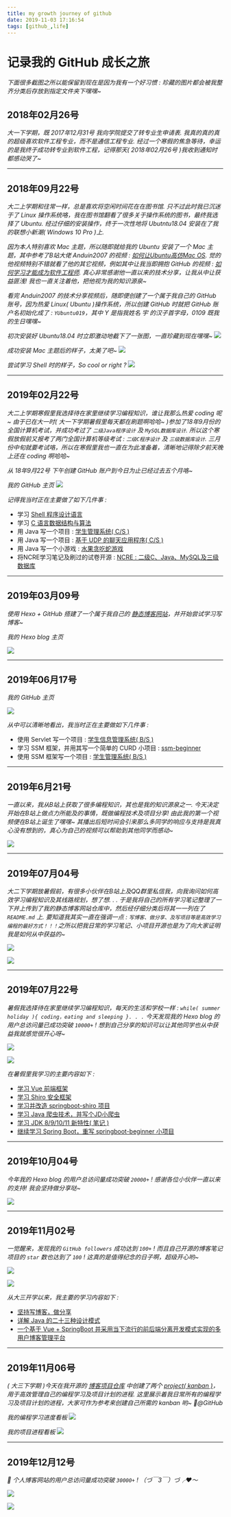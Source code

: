 ```yaml
---
title: my growth journey of github
date: 2019-11-03 17:16:54
tags: [github_,life]
---
```


# 记录我的 GitHub 成长之旅
*下面很多截图之所以能保留到现在是因为我有一个好习惯 : 珍藏的图片都会被我整齐分类后存放到指定文件夹下嘿嘿~*


## 2018年02月26号
*大一下学期，既 2017年12月31号 我向学院提交了转专业生申请表. 我真的真的真的超级喜欢软件工程专业，而不是通信工程专业. 经过一个寒假的焦急等待，幸运的是我终于成功转专业到软件工程，记得那天( 2018年02月26号 )我收到通知时都感动哭了~*

---

## 2018年09月22号
*大二上学期和往常一样，总是喜欢将空闲时间花在在图书馆. 只不过此时我已沉迷于了 Linux 操作系统咯，我在图书馆翻看了很多关于操作系统的图书，最终我选择了 Ubuntu. 经过仔细的安装操作，终于一次性地将 Ubutntu18.04 安装在了我的联想小新潮( Windows 10 Pro )上.*

*因为本人特别喜欢 Mac 主题，所以随即就给我的 Ubuntu 安装了一个 Mac 主题，其中参考了B站大佬 Anduin2007 的视频 : [如何让Ubuntu高仿Mac OS](https://www.bilibili.com/video/av26156974). 觉的他视频特别不错就看了他的其它视频，例如其中让我当即拥抱 GitHub 的视频 : [如何学习才能成为软件工程师](https://www.bilibili.com/video/av30153849). 真心非常感谢他一直以来的技术分享，让我从中让获益匪浅! 我也一直关注着他，把他视为我的知识源泉~*

*看完 Anduin2007 的技术分享视频后，随即便创建了一个属于我自己的 GitHub 账号，因为热爱 Linux( Ubuntu )操作系统，所以创建 GitHub 时就把 GitHub 账户名初始化成了 : `YUbuntu019`，其中 Y 是指我姓名 宇 的汉子首字母，0109 既我的生日嘿嘿~*

*初次安装好 Ubuntu18.04 时立即激动地截下了一张图，一直珍藏到现在嘿嘿~*
![ ](my-growth-journey-of-github\github-blog-20180922_ubuntu18.04-desktop.PNG)

*成功安装 Mac 主题后的样子，太美了吧~*
![ ](my-growth-journey-of-github\github-blog-20180922_ubuntu18.04-mac-theme.PNG)

*尝试学习 Shell 时的样子，So cool or right ?*
![ ](my-growth-journey-of-github\github-blog-20180922_ubuntu18.04-shell.PNG)

---

## 2019年02月22号
*大二上学期寒假里我选择待在家里继续学习编程知识，谁让我那么热爱 coding 呢~ 由于已在大一时( 大一下学期暑假里每天都在刷题啊哈哈~ )参加了18年9月份的全国计算机考试，并成功考过了 `二级Java程序设计` 及 `MySQL数据库设计`. 所以这个寒假放假前又报考了两门全国计算机等级考试 : `二级C程序设计` 及 `三级数据库设计`. 三月份中旬就要考试咯，所以在寒假里我也一直在为此准备着，清晰地记得除夕前天晚上还在 coding 啊哈哈~*

*从 18年9月22号 下午创建 GitHub 账户到今日为止已经过去五个月咯~*

*我的 GitHub 主页*
![ ](my-growth-journey-of-github\github-blog-20190222_github-homepage.PNG)

*记得我当时正在主要做了如下几件事 :*
* 学习 [Shell 程序设计语言](https://github.com/YUbuntu0109/Linux-Ubuntu)
* 学习 [C 语言数据结构与算法](https://github.com/YUbuntu0109/Data-Structures-and-Algorithm-Analysis-in-C)
* 用 Java 写一个项目 : [学生管理系统( C/S )](https://github.com/YUbuntu0109/Student-management-system-CS)
* 用 Java 写一个项目 : [基于 UDP 的聊天应用程序( C/S )](https://github.com/YUbuntu0109/Instant-messaging-software---Java-swing)
* 用 Java 写一个小游戏 : [水果贪吃蛇游戏](https://github.com/YUbuntu0109/Gluttonous-Snake)
* 将NCRE学习笔记及刷过的试卷开源 : [NCRE : 二级C、Java、MySQL及三级数据库](https://github.com/YUbuntu0109/NCRE)

---

## 2019年03月09号
*使用 Hexo + GitHub 搭建了一个属于我自己的 [静态博客网站](https://yubuntu0109.github.io/)，并开始尝试学习写博客~*

*我的 Hexo blog 主页*

![ ](my-growth-journey-of-github\github-blog-20190331_hexoblog-homepage.PNG)

---

## 2019年06月17号
*我的 GitHub 主页*

![ ](my-growth-journey-of-github\github-blog-20190617_github-homepage.PNG)

*从中可以清晰地看出，我当时正在主要做如下几件事 :*
* 使用 Servlet 写一个项目 : [学生信息管理系统( B/S )](https://github.com/YUbuntu0109/sms)
* 学习 SSM 框架，并用其写一个简单的 CURD 小项目 : [ssm-beginner](https://github.com/YUbuntu0109/ssm-beginner)
* 使用 SSM 框架写一个项目 : [学生管理系统( B/S )](https://github.com/YUbuntu0109/sms-ssm)

---

## 2019年6月21号
*一直以来，我从B站上获取了很多编程知识，其也是我的知识源泉之一. 今天决定开始在B站上做点力所能及的事情，既做编程技术及项目分享! 由此我的第一个视频便在B站上诞生了嘿嘿~ 其播出后短时间会引来那么多同学的响应与支持是我真心没有想到的，真心为自己的视频可以帮助到其他同学而感动~*

![ ](my-growth-journey-of-github\github-blog-20190621_B-homepage.PNG)

---

## 2019年07月04号
*大二下学期放暑假前，有很多小伙伴在B站上及QQ群里私信我，向我询问如何高效学习编程知识及其线路规划，想了想. . . 于是我将自己的所有学习笔记整理了一下并上传到了我的静态博客网站仓库中，然后经仔细分类后将其一一列在了 `README.md` 上. 要知道我其实一直在强调一点 : `写博客、做分享、及写项目等是高效学习编程的最好方式！！！`之所以把我日常的学习笔记、小项目开源也是为了向大家证明我是如何从中获益的~*

![ ](my-growth-journey-of-github\github-blog-20190704_hexoblog-opensource1.PNG)

![ ](my-growth-journey-of-github\github-blog-20190704_hexoblog-opensource2.jpg)

---

## 2019年07月22号
*暑假我选择待在家里继续学习编程知识，每天的生活和学校一样 : `while( summer holiday ){ coding，eating and sleeping }. . .` 今天发现我的 Hexo blog 的用户总访问量已成功突破 `10000+` ! 想到自己分享的知识可以让其他同学也从中获益我就感觉很开心呀~*

![ ](my-growth-journey-of-github\github-blog-20190722_hexoblog-homepage1-1w.PNG)

![ ](my-growth-journey-of-github\github-blog-20190722_hexoblog-homepage2-1w.PNG)

*在暑假里我学习的主要内容如下 :*
* [学习 Vue 前端框架](https://github.com/YUbuntu0109/vue-learning)
* [学习 Shiro 安全框架](https://github.com/YUbuntu0109/Shiro-learning)
* [学习并改造 springboot-shiro 项目](https://github.com/YUbuntu0109/springboot-shiro)
* [学习 Java 爬虫技术，并写个JD小爬虫](https://github.com/YUbuntu0109/crawler-learning)
* [学习 JDK 8/9/10/11 新特性( 笔记 )](https://github.com/YUbuntu0109/YUbuntu0109.github.io)
* [继续学习 Spring Boot，重写 springboot-beginner 小项目](https://github.com/YUbuntu0109/springboot-beginner)

---

## 2019年10月04号
*今年我的 Hexo blog 的用户总访问量成功突破 `20000+` ! 感谢各位小伙伴一直以来的支持! 我会坚持做分享哒~*

![ ](my-growth-journey-of-github\github-blog-20191004_hexoblog-homepage-2w.PNG)

---

## 2019年11月02号
*一觉醒来，发现我的 `GitHub followers` 成功达到 `100+` ! 而且自己开源的博客笔记项目的 `star` 数也达到了 `100` ! 这真的是值得纪念的日子啊，超级开心哟~*

![ ](my-growth-journey-of-github\github-blog-20191102_github-homepage.PNG)

![ ](my-growth-journey-of-github\github-blog-20191102_hexoblog-opensource1.PNG)

*从大三开学以来，我主要的学习内容如下 :*
* [坚持写博客，做分享](https://github.com/YUbuntu0109/YUbuntu0109.github.io)
* [详解 Java 的二十三种设计模式](https://github.com/YUbuntu0109/design-patterns-in-java)
* [一个基于 Vue + SpringBoot 并采用当下流行的前后端分离开发模式实现的多用户博客管理平台](https://github.com/YUbuntu0109/VBlog)

---

## 2019年11月06号
*( 大三下学期 )今天在我开源的 [博客项目仓库](https://github.com/YUbuntu0109/YUbuntu0109.github.io) 中创建了两个 [project( kanban )](https://github.com/YUbuntu0109/YUbuntu0109.github.io/projects)，用于高效管理自己的编程学习及项目计划的进程. 这里展示着我日常所有的编程学习及项目计划的进程，大家可作为参考来创建自己所需的 kanban 哟~  🧡@GitHub*

*我的编程学习进度看板*
![ ](my-growth-journey-of-github\github-blog-20191106_github-project_learning-plain.PNG)

*我的项目进程看板*
![ ](my-growth-journey-of-github\github-blog-20191106_github-project_project-plain.PNG)

---

## 2019年12月12号
*🎉 个人博客网站的用户总访问量成功突破 `30000+` ! （づ￣3￣）づ╭❤～*

![ ](my-growth-journey-of-github\github-blog-20191212_hexoblog-homepage1-3w.PNG)

![ ](my-growth-journey-of-github\github-blog-20191212_hexoblog-homepage2-3w.PNG)
